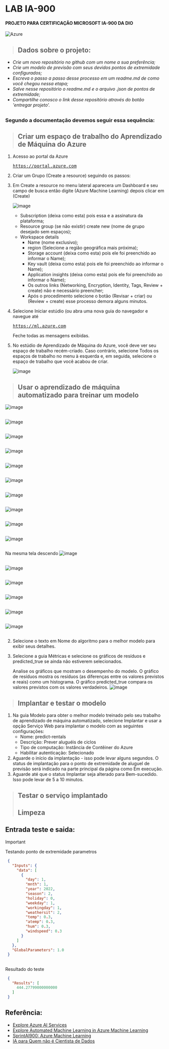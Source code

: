 
# LAB IA-900
#### PROJETO PARA CERTIFICAÇÃO MICROSOFT IA-900 DA DIO

![Azure](https://img.shields.io/badge/azure-%230072C6.svg?style=for-the-badge&logo=microsoftazure&logoColor=white)

> ## Dados sobre o projeto:

- _Crie um novo repositório no github com um nome a sua preferência;_
- _Crie um modelo de previsão com seus devidos pontos de extremidade configurados;_
- _Escreva o passo a passo desse processo em um readme.md de como você chegou nessa etapa;_
- _Salve nesse repositório o readme.md e o arquivo .json de pontos de extremidade;_
- _Compartilhe conosco o link desse repositório através do botão 'entregar projeto'._

##
### Segundo a documentação devemos seguir essa sequência:
##

> ## Criar um espaço de trabalho do Aprendizado de Máquina do Azure
  1. Acesso ao portal da Azure <pre>https://portal.azure.com</pre>
  2. Criar um Grupo (Create a resource) seguindo os passos:
  3. Em Create a resource no menu lateral aparecera um Dashboard e seu campo de busca então digite (Azure Machine Learning) depois clicar em (Create)
     
     ![image](https://github.com/vinicius-campelo/lab-ia900/assets/74797865/7d21adca-3e5e-4f55-8455-b16ee5968d1a)

      - Subscription (deixa como esta) pois essa e a assinatura da plataforma;
      - Resource group (se não existir) create new (nome de grupo desejado sem espaços);
      - Workspace details
        - Name (nome exclusivo);
        - region (Selecione a região geográfica mais próxima);
        - Storage account (deixa como esta) pois ele foi preenchido ao informar o Name);
        - Key vault (deixa como esta) pois ele foi preenchido ao informar o Name);
        - Application insights (deixa como esta) pois ele foi preenchido ao informar o Name);
        - Os outros links (Networking, Encryption, Identity, Tags, Review + create) não e necessário preencher;
        - Após o procedimento selecione o botão (Revisar + criar) ou (Review + create) esse processo demora alguns minutos.

 
  4. Selecione Iniciar estúdio (ou abra uma nova guia do navegador e navegue até <pre>https://ml.azure.com</pre> Feche todas as mensagens exibidas.
  5. No estúdio de Aprendizado de Máquina do Azure, você deve ver seu espaço de trabalho recém-criado. Caso contrário, selecione Todos os espaços de trabalho no menu à esquerda e, em seguida, selecione o espaço de trabalho que você acabou de criar.

     ![image](https://github.com/vinicius-campelo/lab-ia900/assets/74797865/4f417994-716a-4e74-8ccc-669216b545cb)





> ## Usar o aprendizado de máquina automatizado para treinar um modelo
   ![image](https://github.com/vinicius-campelo/lab-ia900/assets/74797865/7b725ca2-4d43-40e8-a29f-18945a0b7330)
   ##
   ![image](https://github.com/vinicius-campelo/lab-ia900/assets/74797865/cd448180-d599-4a77-948f-3cbe99d8539f)
   ##
   ![image](https://github.com/vinicius-campelo/lab-ia900/assets/74797865/e031f2e7-0816-49c8-a855-6f8c9364597f)
   ##
   ![image](https://github.com/vinicius-campelo/lab-ia900/assets/74797865/1b131ce1-7431-49b3-bc48-42f384393bd2)
   ##
   ![image](https://github.com/vinicius-campelo/lab-ia900/assets/74797865/4ada8fe1-a626-4ca7-86cd-5a3d5c252987)
   ##
   ![image](https://github.com/vinicius-campelo/lab-ia900/assets/74797865/d258d996-186f-4023-b905-c8bf363091b1)
   ##
   ![image](https://github.com/vinicius-campelo/lab-ia900/assets/74797865/5d4a65f5-c66f-40b1-944c-2e9953896d73)
   ##
   ![image](https://github.com/vinicius-campelo/lab-ia900/assets/74797865/45863a01-5f8d-47d5-90fa-1f4798426feb)
   ##
   ![image](https://github.com/vinicius-campelo/lab-ia900/assets/74797865/6283fdf9-8b02-4d12-87b4-ff8d75bf8398)
   ##
   ![image](https://github.com/vinicius-campelo/lab-ia900/assets/74797865/7ffc2711-8348-494f-b026-bcafa5a93b32)
   ##
   Na mesma tela descendo
   ![image](https://github.com/vinicius-campelo/lab-ia900/assets/74797865/c4c67449-b5a7-4d06-962a-ee863c18a9cf)
   ##
   ![image](https://github.com/vinicius-campelo/lab-ia900/assets/74797865/60ece7e0-ed8f-4703-838c-4f7ae82a6c61)
   ##
   ![image](https://github.com/vinicius-campelo/lab-ia900/assets/74797865/10e4cf79-98ef-4ae3-9b6d-8d847c80f71c)
   ##
   ![image](https://github.com/vinicius-campelo/lab-ia900/assets/74797865/a08eedeb-52b3-44f5-b440-621491bb365a)
   ##
   ![image](https://github.com/vinicius-campelo/lab-ia900/assets/74797865/44d3475d-6f72-469b-859a-377977f8b238)
   ##
   ![image](https://github.com/vinicius-campelo/lab-ia900/assets/74797865/c4c10d2a-3e87-45c2-8c98-c04f73dd8909)
   ##
  2. Selecione o texto em Nome do algoritmo para o melhor modelo para exibir seus detalhes.

  3. Selecione a guia Métricas e selecione os gráficos de resíduos e predicted_true se ainda não estiverem selecionados.

     Analise os gráficos que mostram o desempenho do modelo. O gráfico de resíduos mostra os resíduos (as diferenças entre os valores previstos e reais) como um histograma. O gráfico     predicted_true compara os valores previstos com os valores verdadeiros.
  ![image](https://github.com/vinicius-campelo/lab-ia900/assets/74797865/416fe842-e860-41f3-94f0-a3900e52d3b6)


> ## Implantar e testar o modelo

  1. Na guia Modelo para obter o melhor modelo treinado pelo seu trabalho de aprendizado de máquina automatizado, selecione Implantar e usar a opção Serviço Web para implantar o modelo      com as seguintes configurações:
        - Nome: predict-rentals
        - Descrição: Prever aluguéis de ciclos
        - Tipo de computação: Instância de Contêiner do Azure
        - Habilitar autenticação: Selecionado
  2. Aguarde o início da implantação - isso pode levar alguns segundos. O status de implantação para o ponto de extremidade de aluguel de previsão será indicado na parte principal da 
     página como Em execução.
  3. Aguarde até que o status Implantar seja alterado para Bem-sucedido. Isso pode levar de 5 a 10 minutos.


> ## Testar o serviço implantado
> ## Limpeza


## Entrada teste e saida:
> [!IMPORTANT]
Testando ponto de extremidade parametros

```json
 {
   "Inputs": { 
     "data": [
       {
         "day": 1,
         "mnth": 1,   
         "year": 2022,
         "season": 2,
         "holiday": 0,
         "weekday": 1,
         "workingday": 1,
         "weathersit": 2, 
         "temp": 0.3, 
         "atemp": 0.3,
         "hum": 0.3,
         "windspeed": 0.3 
       }
     ]    
   },   
   "GlobalParameters": 1.0
 }
```
## 
Resultado do teste

```json
 {
   "Results": [
     444.27799000000000
   ]
 }
```

  
## Referência:

 - [Explore Azure AI Services](https://microsoftlearning.github.io/mslearn-ai-fundamentals/Instructions/Labs/02-content-safety.html)
 - [Explore Automated Machine Learning in Azure Machine Learning](https://microsoftlearning.github.io/mslearn-ai-fundamentals/Instructions/Labs/01-machine-learning.html)
 - [SprintAI900: Azure Machine Learning](https://www.youtube.com/watch?v=PzdYcJ1pRPI&t=18s)
 - [IA para Quem não é Cientista de Dados](https://www.youtube.com/watch?v=a4_7HdJ1cys&t=1918s)

  



